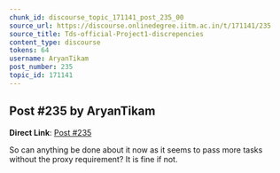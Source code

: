 ```yaml
---
chunk_id: discourse_topic_171141_post_235_00
source_url: https://discourse.onlinedegree.iitm.ac.in/t/171141/235
source_title: Tds-official-Project1-discrepencies
content_type: discourse
tokens: 64
username: AryanTikam
post_number: 235
topic_id: 171141
---
```


## Post #235 by AryanTikam

**Direct Link**: [Post #235](https://discourse.onlinedegree.iitm.ac.in/t/171141/235)

So can anything be done about it now as it seems to pass more tasks without the proxy requirement? It is fine if not.
